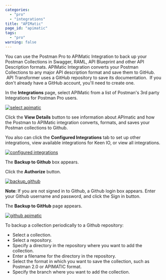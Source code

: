 ```yaml
---
categories:
  - "pro"
  - "integrations"
title: "APIMatic"
page_id: "apimatic"
tags: 
  - "pro"
warning: false
---
```


You can use the Postman Pro to APIMatic Integration to back up your Postman Collections in Swagger, RAML, API Blueprint and other API Description formats. APIMatic Integration converts your Postman Collections to any major API description format and save them to GitHub.  API Transformer uses a GitHub repository to save its documentation.  If you don't already have a GitHub account, you'll need to create one.




In the **Integrations** page, select APIMatic from a list of Postman's 3rd party Integrations for Postman Pro users.

[![select apimatic](https://s3.amazonaws.com/postman-static-getpostman-com/postman-docs/integrations_APImatic.png)](https://s3.amazonaws.com/postman-static-getpostman-com/postman-docs/integrations_APImatic.png)

Click the **View Details** button to see information about APImatic and how the Postman to APIMatic integration converts, formats, and saves your Postman collections to Github. 

You also can click the **Configured Integrations** tab to set up other integrations, view available integrations for Keen IO, or view all integrations.

[![configured integrations](https://s3.amazonaws.com/postman-static-getpostman-com/postman-docs/integrations_APImatic_details1.png)](https://s3.amazonaws.com/postman-static-getpostman-com/postman-docs/integrations_APImatic_details1.png)

The **Backup to Github** box appears. 

Click the **Authorize** button.

[![backup_github](https://s3.amazonaws.com/postman-static-getpostman-com/postman-docs/integrations_APImatic_backup_Github1.png)](https://s3.amazonaws.com/postman-static-getpostman-com/postman-docs/integrations_APImatic_backup_Github1.png)

**Note**: If you are not signed in to Github, a Github login box appears. Enter your Github username and password, and click the Sign in button.

The **Backup to GitHub** page appears.

[![github apimatic](https://s3.amazonaws.com/postman-static-getpostman-com/postman-docs/integrations_github_backup.png)](https://s3.amazonaws.com/postman-static-getpostman-com/postman-docs/integrations_github_backup.png)

To backup a collection periodically to a Github repository:
* Select a collection.
* Select a repository.
* Specify a directory in the repository where you want to add the collection.
* Enter a filename for the directory in the repository.
* Select the format in which you want to save the collection, such as Postman 2.0 or APIMATIC format.
* Specify the branch where you want to add the collection.




